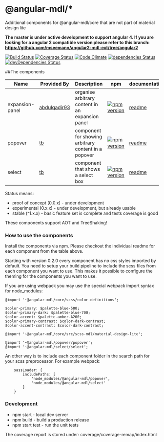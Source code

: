 # @angular-mdl/*
Additional components for @angular-mdl/core that are not part of material design lite

**The master is under active development to support angular 4. If you are looking 
for a angular 2 compatible version please refer to this branch: https://github.com/mseemann/angular2-mdl-ext/tree/angular2**

[![Build Status](https://travis-ci.org/mseemann/angular2-mdl-ext.svg?branch=master)](https://travis-ci.org/mseemann/angular2-mdl-ext)
[![Coverage Status](https://coveralls.io/repos/github/mseemann/angular2-mdl-ext/badge.svg?branch=master)](https://coveralls.io/github/mseemann/angular2-mdl-ext?branch=master)
[![Code Climate](https://codeclimate.com/github/mseemann/angular2-mdl-ext/badges/gpa.svg)](https://codeclimate.com/github/mseemann/angular2-mdl-ext)
[![dependencies Status](https://david-dm.org/mseemann/angular2-mdl-ext/status.svg)](https://david-dm.org/mseemann/angular2-mdl-ext)
[![devDependencies Status](https://david-dm.org/mseemann/angular2-mdl-ext/dev-status.svg)](https://david-dm.org/mseemann/angular2-mdl-ext?type=dev)

##The components

| Name | Provided By | Description | npm | documentation | status | demo
| --- | --- | --- | --- | --- | --- | --- |
| expansion-panel | [abdulqadir93](https://github.com/abdulqadir93) | organise arbitrary content in an expansion panel | [![npm version](https://badge.fury.io/js/@angular2-mdl-ext%2Fexpansion-panel.svg)](https://www.npmjs.com/package/@angular2-mdl-ext/expansion-panel)| [readme](https://github.com/mseemann/angular2-mdl-ext/tree/master/src/components/expansion-panel) | experimental | [demo](http://mseemann.io/angular2-mdl-ext/expansion-panel)
| popover | [tb](https://github.com/tb) | component for showing arbitrary content in a popover | [![npm version](https://badge.fury.io/js/%40angular2-mdl-ext%2Fpopover.svg)](https://www.npmjs.com/package/@angular2-mdl-ext/popover)| [readme](https://github.com/mseemann/angular2-mdl-ext/tree/master/src/components/popover) | experimental | [demo](http://mseemann.io/angular2-mdl-ext/popover)
| select | [tb](https://github.com/tb) | component that shows a select box | [![npm version](https://badge.fury.io/js/%40angular2-mdl-ext%2Fselect.svg)](https://www.npmjs.com/package/@angular2-mdl-ext/select)| [readme](https://github.com/mseemann/angular2-mdl-ext/tree/master/src/components/select) | experimental | [demo](http://mseemann.io/angular2-mdl-ext/select)

Status means:

* proof of concept (0.0.x) - under development
* experimental (0.x.x) - under development, but already usable
* stable (^1.x.x) - basic feature set is complete and tests coverage is good

These components support AOT and TreeShaking!

### How to use the components
Install the components via npm. Please checkout the individual readme for each component from the table above.
 
Starting with version 0.2.0 every component has no css styles imported by default. You need to setup your build pipeline 
to include the scss files from each component you want to use. This makes it possible to configure the theming for
the components you want to use.

If you are using webpack you may use the special webpack import syntax for node_modules:

```
@import '~@angular-mdl/core/scss/color-definitions';

$color-primary: $palette-blue-500;
$color-primary-dark: $palette-blue-700;
$color-accent: $palette-amber-A200;
$color-primary-contrast: $color-dark-contrast;
$color-accent-contrast: $color-dark-contrast;

@import '~@angular-mdl/core/src/scss-mdl/material-design-lite';

@import '~@angular-mdl/popover/popover';
@import '~@angular-mdl/select/select';
```

An other way is to include each component folder in the search path for your scss preprocessor. For example webpack:

```
	sassLoader: {
		includePaths: [
			'node_modules/@angular-mdl/popover',
			'node_modules/@angular-mdl/select'
		]
	}
```

### Development

* npm start - local dev server
* npm build - build a production release
* npm start test - run the unit tests

The coverage report is stored under: coverage/coverage-remap/index.html
